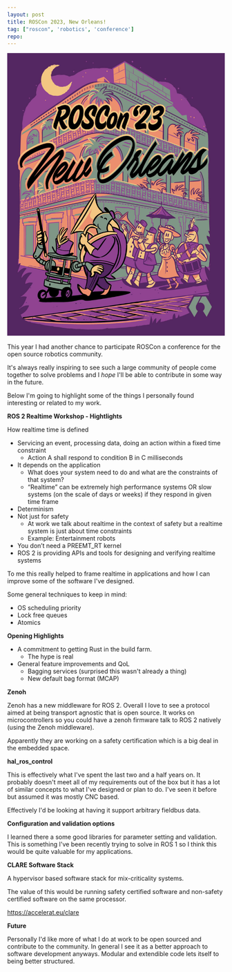 ```yaml
---
layout: post
title: ROSCon 2023, New Orleans!
tag: ["roscon", 'robotics', 'conference']
repo: 
---
```


![image not found!](/assets/2023/10/21/ROSCon2023.jpg)

This year I had another chance to participate ROSCon a conference for the open source robotics community.

It's always really inspiring to see such a large community of people come together to solve problems and I *hope* I'll be able to contribute in some way in the future.

Below I'm going to highlight some of the things I personally found interesting or related to my work.

**ROS 2 Realtime Workshop - Hightlights**

How realtime time is defined

* Servicing an event, processing data, doing an action within a fixed time constraint
    * Action A shall respond to condition B in C milliseconds
* It depends on the application
    * What does your system need to do and what are the constraints of that system?
    * “Realtime” can be extremely high performance systems OR slow systems (on the scale of days or weeks) if they respond in given time frame
* Determinism
* Not just for safety
    * At work we talk about realtime in the context of safety but a realtime system is just about time constraints
    * Example: Entertainment robots
* You don’t need a PREEMT_RT kernel
* ROS 2 is providing APIs and tools for designing and verifying realtime systems

To me this really helped to frame realtime in applications and how I can improve some of the software I've designed.

Some general techniques to keep in mind:

* OS scheduling priority
* Lock free queues
* Atomics

**Opening Highlights**

* A commitment to getting Rust in the build farm.
    * The hype is real
* General feature improvements and QoL
    * Bagging services (surprised this wasn't already a thing)
    * New default bag format (MCAP)

**Zenoh**

Zenoh has a new middleware for ROS 2. Overall I love to see a protocol aimed at being transport agnostic that is open source. It works on microcontrollers so you could have a zenoh firmware talk to ROS 2 natively (using the Zenoh middleware).

Apparently they are working on a safety certification which is a big deal in the embedded space.

**hal_ros_control**

This is effectively what I've spent the last two and a half years on. It probably doesn't meet all of my requirements out of the box but it has a lot of similar concepts to what I've designed or plan to do. I've seen it before but assumed it was mostly CNC based.

Effectively I'd be looking at having it support arbitrary fieldbus data.

**Configuration and validation options**

I learned there a some good libraries for parameter setting and validation. This is something I've been recently trying to solve in ROS 1 so I think this would be quite valuable for my applications.

**CLARE Software Stack**

A hypervisor based software stack for mix-criticality systems.

The value of this would be running safety certified software and non-safety certified software on the same processor.

https://accelerat.eu/clare

**Future**

Personally I'd like more of what I do at work to be open sourced and contribute to the community. In general I see it as a better approach to software development anyways. Modular and extendible code lets itself to being better structured.
